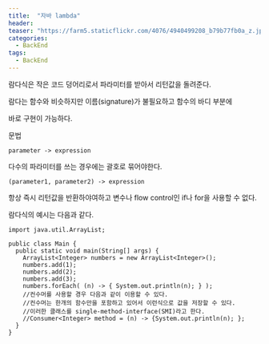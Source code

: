 ```yaml
---
title:  "자바 lambda"
header:
teaser: "https://farm5.staticflickr.com/4076/4940499208_b79b77fb0a_z.jpg"
categories:
  - BackEnd
tags:
  - BackEnd
---
```


 람다식은 작은 코드 덩어리로서 파라미터를 받아서 리턴값을 돌려준다.
 
람다는 함수와 비슷하지만 이름(signature)가 불필요하고 함수의 바디 부분에

바로 구현이 가능하다.

문법

```
parameter -> expression
```

다수의 파라미터를 쓰는 경우에는 괄호로 묶어야한다.

```
(parameter1, parameter2) -> expression
```

항상 즉시 리턴값을 반환하야여하고 변수나 flow control인 if나 for을 사용할 수 없다.

람다식의 예시는 다음과 같다.

```
import java.util.ArrayList;

public class Main {
  public static void main(String[] args) {
    ArrayList<Integer> numbers = new ArrayList<Integer>();
    numbers.add(1);
    numbers.add(2);
    numbers.add(3);
    numbers.forEach( (n) -> { System.out.println(n); } );
    //컨수머를 사용할 경우 다음과 같이 이용할 수 있다.
    //컨수머는 한개의 함수만을 포함하고 있어서 이런식으로 값을 저장할 수 있다.
    //이러한 클래스를 single-method-interface(SMI)라고 한다.
    //Consumer<Integer> method = (n) -> {System.out.println(n); };
  }
}
```